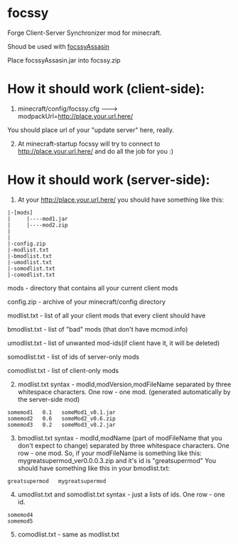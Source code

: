 focssy
======

Forge Client-Server Synchronizer mod for minecraft.

Shoud be used with [focssyAssasin](https://github.com/Noxilie/focssyAssasin)

Place focssyAssasin.jar into focssy.zip

How it should work (client-side):
======
1) minecraft/config/focssy.cfg
---> modpackUrl=http://place.your.url.here/

You should place url of your "update server" here, really.

2) At minecraft-startup focssy will try to connect to http://place.your.url.here/ and do all the job for you :)


How it should work (server-side):
======
1) At your http://place.your.url.here/ you should have something like this:
```
|-[mods]
|     |----mod1.jar
|     |----mod2.zip
|
|
|-config.zip
|-modlist.txt
|-bmodlist.txt
|-umodlist.txt
|-somodlist.txt
|-comodlist.txt
```
mods - directory that contains all your current client mods

config.zip - archive of your minecraft/config directory

modlist.txt - list of all your client mods that every client should have

bmodlist.txt - list of "bad" mods (that don't have mcmod.info)

umodlist.txt - list of unwanted mod-ids(if client have it, it will be deleted)

somodlist.txt - list of ids of server-only mods

comodlist.txt - list of client-only mods

2) modlist.txt syntax - modId,modVersion,modFileName separated by three whitespace characters. One row - one mod.
(generated automatically by the server-side mod)
```
somemod1   0.1   someMod1_v0.1.jar
somemod2   0.6   someMod2_v0.6.zip
somemod3   0.2   someMod3_v0.2.jar
```

3) bmodlist.txt syntax - modId,modName (part of modFileName that you don't expect to change) separated by three whitespace characters. One row - one mod.
So, if your modFileName is something like this: mygreatsupermod_ver0.0.0.3.zip and it's id is "greatsupermod"
You should have something like this in your bmodlist.txt:
```
greatsupermod   mygreatsupermod
```
4) umodlist.txt and somodlist.txt syntax - just a lists of ids. One row - one id.
```
somemod4
somemod5
```
5) comodlist.txt - same as modlist.txt
